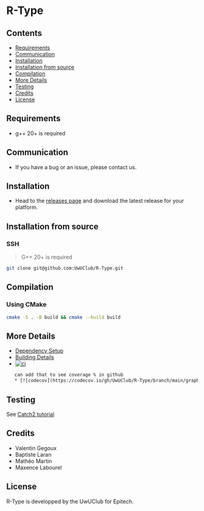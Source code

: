 # R-Type



## Contents

- [Requirements](#requirements)
- [Communication](#communication)
- [Installation](#installation)
- [Installation from source](#installation-from-source)
- [Compilation](#compilation)
- [More Details](#more-details)
- [Testing](#testing)
- [Credits](#credits)
- [License](#license)

## Requirements

- g++ 20+ is required

## Communication

- If you have a bug or an issue, please contact us.

## Installation
- Head to the [releases page](github.com/UwUClub/R-Type/releases) and download the latest release for your platform.

## Installation from source

### SSH

> G++ 20+ is required

```bash
git clone git@github.com:UwUClub/R-Type.git
```

## Compilation

### Using CMake

```bash
cmake -S . -B build && cmake --build build
```

## More Details

 * [Dependency Setup](README_dependencies.md)
 * [Building Details](README_building.md)
 * [![ci](https://github.com/UwUClub/Zappy/actions/workflows/Testing.yml/badge.svg)](https://github.com/cpp-best-practices/cmake_template/actions/workflows/ci.yml)
 ``` txt
    can add that to see coverage % in github
    * [![codecov](https://codecov.io/gh/UwUClub/R-Type/branch/main/graph/badge.svg)](https://codecov.io/gh/cpp-best-practices/cmake_template)
 ```
## Testing

See [Catch2 tutorial](https://github.com/catchorg/Catch2/blob/master/docs/tutorial.md)

## Credits

- Valentin Gegoux
- Baptiste Laran
- Mathéo Martin
- Maxence Labourel

## License

R-Type is developped by the UwUClub for Epitech.
